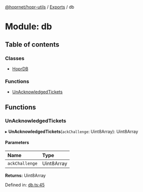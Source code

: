 [@hoprnet/hopr-utils](../README.md) / [Exports](../modules.md) / db

# Module: db

## Table of contents

### Classes

- [HoprDB](../classes/db.hoprdb.md)

### Functions

- [UnAcknowledgedTickets](db.md#unacknowledgedtickets)

## Functions

### UnAcknowledgedTickets

▸ **UnAcknowledgedTickets**(`ackChallenge`: Uint8Array): Uint8Array

#### Parameters

| Name           | Type       |
| :------------- | :--------- |
| `ackChallenge` | Uint8Array |

**Returns:** Uint8Array

Defined in: [db.ts:45](https://github.com/hoprnet/hoprnet/blob/448a47a/packages/utils/src/db.ts#L45)
